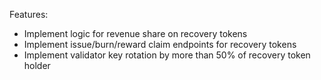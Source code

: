 Features:

- Implement logic for revenue share on recovery tokens
- Implement issue/burn/reward claim endpoints for recovery tokens
- Implement validator key rotation by more than 50% of recovery token holder
